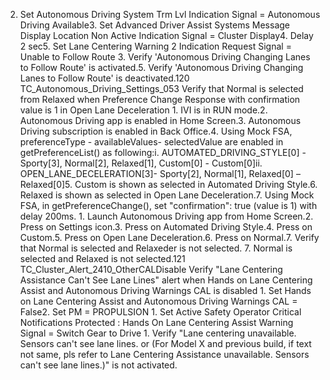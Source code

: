 2. Set Autonomous Driving System Trm Lvl Indication Signal = Autonomous Driving Available3. Set Advanced Driver Assist Systems Message Display Location Non Active Indication Signal = Cluster Display4. Delay 2 sec5. Set Lane Centering Warning 2 Indication Request Signal = Unable to Follow Route 3. Verify 'Autonomous Driving Changing Lanes to Follow Route' is activated.5. Verify 'Autonomous Driving Changing Lanes to Follow Route' is deactivated.120 TC_Autonomous_Driving_Settings_053 Verify that Normal is selected from Relaxed when Preference Change Response with confirmation value is 1 in Open Lane Deceleration 1. IVI is in RUN mode.2. Autonomous Driving app is enabled in Home Screen.3. Autonomous Driving subscription is enabled in Back Office.4. Using Mock FSA, preferenceType - availableValues- selectedValue are enabled in getPreferenceList() as following:i. AUTOMATED_DRIVING_STYLE[0] - Sporty[3], Normal[2], Relaxed[1], Custom[0] - Custom[0]ii. OPEN_LANE_DECELERATION[3]- Sporty[2], Normal[1], Relaxed[0] – Relaxed[0]5. Custom is shown as selected in Automated Driving Style.6. Relaxed is shown as selected in Open Lane Deceleration.7. Using Mock FSA, in getPreferenceChange(), set "confirmation": true (value is 1) with delay 200ms. 1. Launch Autonomous Driving app from Home Screen.2. Press on Settings icon.3. Press on Automated Driving Style.4. Press on Custom.5. Press on Open Lane Deceleration.6. Press on Normal.7. Verify that Normal is selected and Relaxeder is not selected. 7. Normal is selected and Relaxed is not selected.121 TC_Cluster_Alert_2410_OtherCALDisable Verify "Lane Centering Assistance Can't See Lane Lines" alert when Hands on Lane Centering Assist and Autonomous Driving Warnings CAL is disabled 1. Set Hands on Lane Centering Assist and Autonomous Driving Warnings CAL = False2. Set PM = PROPULSION 1. Set Active Safety Operator Critical Notifications Protected : Hands On Lane Centering Assist Warning Signal = Switch Gear to Drive 1. Verify "Lane centering unavailable. Sensors can't see lane lines. or (For Model X and previous build, if text not same, pls refer to Lane Centering Assistance unavailable. Sensors can't see lane lines.)" is not activated.